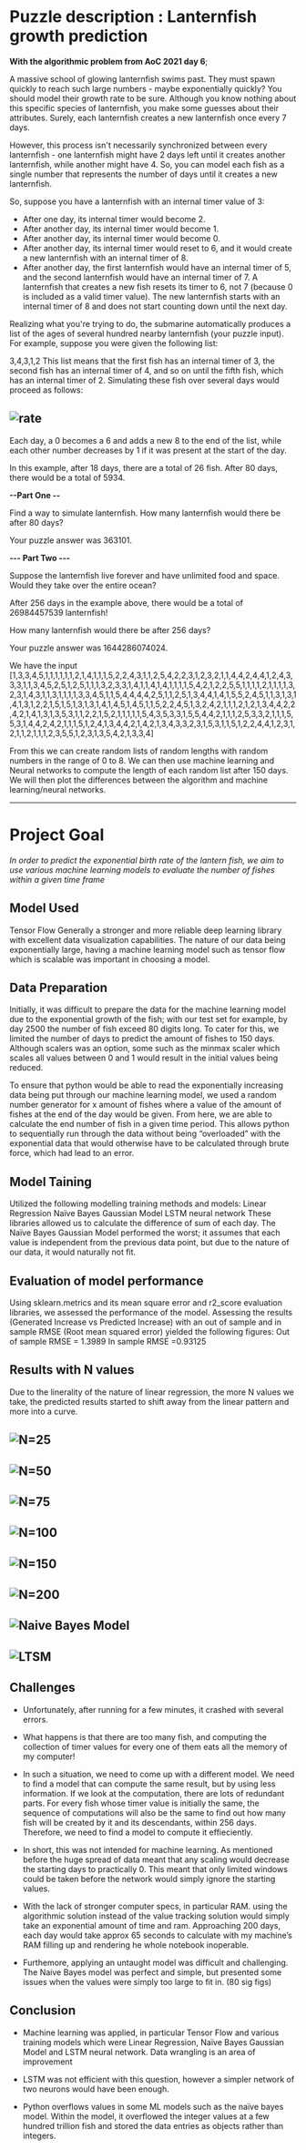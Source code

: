 # Puzzle description : Lanternfish growth prediction
**With the algorithmic problem from AoC 2021 day 6**;



A massive school of glowing lanternfish swims past. They must spawn quickly to reach such large numbers - maybe exponentially quickly? You should model their growth rate to be sure.   Although you know nothing about this specific species of lanternfish, you make some guesses about their attributes. Surely, each lanternfish creates a new lanternfish once every 7 days.

However, this process isn't necessarily synchronized between every lanternfish - one lanternfish might have 2 days left until it creates another lanternfish, while another might have 4. So, you can model each fish as a single number that represents the number of days until it creates a new lanternfish.


So, suppose you have a lanternfish with an internal timer value of 3:

* After one day, its internal timer would become 2.
* After another day, its internal timer would become 1.
* After another day, its internal timer would become 0.
* After another day, its internal timer would reset to 6, and it would create a new lanternfish with an internal timer of 8.
* After another day, the first lanternfish would have an internal timer of 5, and the second lanternfish would have an internal timer of 7.
A lanternfish that creates a new fish resets its timer to 6, not 7 (because 0 is included as a valid timer value). The new lanternfish starts with an internal timer of 8 and does not start counting down until the next day.

Realizing what you're trying to do, the submarine automatically produces a list of the ages of several hundred nearby lanternfish (your puzzle input). For example, suppose you were given the following list:

3,4,3,1,2
This list means that the first fish has an internal timer of 3, the second fish has an internal timer of 4, and so on until the fifth fish, which has an internal timer of 2. Simulating these fish over several days would proceed as follows:


## ![rate](https://github.com/juliannehiew/Project2-Lanternfish-Growth-Prediction/blob/main/images/Lanternfish%20rate.JPG)

Each day, a 0 becomes a 6 and adds a new 8 to the end of the list, while each other number decreases by 1 if it was present at the start of the day.

In this example, after 18 days, there are a total of 26 fish. After 80 days, there would be a total of 5934.

**--Part One --**

Find a way to simulate lanternfish. How many lanternfish would there be after 80 days?

Your puzzle answer was 363101.


**--- Part Two ---**

Suppose the lanternfish live forever and have unlimited food and space. Would they take over the entire ocean?

After 256 days in the example above, there would be a total of 26984457539 lanternfish!

How many lanternfish would there be after 256 days?

Your puzzle answer was 1644286074024.


We have the input [1,3,3,4,5,1,1,1,1,1,1,2,1,4,1,1,1,5,2,2,4,3,1,1,2,5,4,2,2,3,1,2,3,2,1,1,4,4,2,4,4,1,2,4,3,3,3,1,1,3,4,5,2,5,1,2,5,1,1,1,3,2,3,3,1,4,1,1,4,1,4,1,1,1,1,5,4,2,1,2,2,5,5,1,1,1,1,2,1,1,1,1,3,2,3,1,4,3,1,1,3,1,1,1,1,3,3,4,5,1,1,5,4,4,4,4,2,5,1,1,2,5,1,3,4,4,1,4,1,5,5,2,4,5,1,1,3,1,3,1,4,1,3,1,2,2,1,5,1,5,1,3,1,3,1,4,1,4,5,1,4,5,1,1,5,2,2,4,5,1,3,2,4,2,1,1,1,2,1,2,1,3,4,4,2,2,4,2,1,4,1,3,1,3,5,3,1,1,2,2,1,5,2,1,1,1,1,1,5,4,3,5,3,3,1,5,5,4,4,2,1,1,1,2,5,3,3,2,1,1,1,5,5,3,1,4,4,2,4,2,1,1,1,5,1,2,4,1,3,4,4,2,1,4,2,1,3,4,3,3,2,3,1,5,3,1,1,5,1,2,2,4,4,1,2,3,1,2,1,1,2,1,1,1,2,3,5,5,1,2,3,1,3,5,4,2,1,3,3,4]

From this we can create random lists of random lengths with random numbers in the range of 0 to 8. We can then use machine learning and Neural networks to compute the length of each random list after 150 days. We will then plot the differences between the algorithm and machine learning/neural networks.


*****************************************************************************************************************************************************************************

# Project Goal

*In order to predict the exponential birth rate of the lantern fish, we aim to use various machine learning models to evaluate the number of fishes within a given time frame* 

## Model Used

Tensor Flow
Generally a stronger and more reliable deep learning library with excellent data visualization capabilities.
The nature of our data being exponentially large, having a machine learning model such as tensor flow which is scalable was important in choosing a model. 

## Data Preparation 
Initially, it was difficult to prepare the data for the machine learning model due to the exponential growth of the fish; with our test set for example, by day 2500 the number of fish exceed 80 digits long. 
To cater for this, we limited the number of days to predict the amount of fishes to 150 days. Although scalers was an option, some such as the minmax scaler which scales all values between 0 and 1 would result in the initial values being reduced.

To ensure that python would be able to read the exponentially increasing data being put through our machine learning model, we used a random number generator for x amount of fishes where a value of the amount of fishes at the end of the day would be given. From here, we are able to calculate the end number of fish in a given time period.
This allows python to sequentially run through the data without being “overloaded” with the exponential data that would otherwise have to be calculated through brute force, which had lead to an error.

## Model Taining

Utilized the following modelling training methods and models:
Linear Regression
Naïve Bayes Gaussian Model
LSTM neural network
These libraries allowed us to  calculate the difference of sum of each day. 
The Naïve Bayes Gaussian Model performed the worst; it assumes that each value is independent from the previous data point, but due to the nature of our data, it would naturally not fit. 

## Evaluation of model performance 

Using sklearn.metrics and its mean square error and r2_score evaluation libraries, we assessed the performance of the model. 
Assessing the results (Generated Increase vs Predicted Increase) with an out of sample and in sample RMSE (Root mean squared error) yielded the following figures:
Out of sample RMSE = 1.3989
In sample RMSE =0.93125

## Results with N values

Due to the linerality of the nature of linear regression, the more N values we take, the predicted results started to shift away from the linear pattern and more into a curve.


## ![N=25](https://github.com/juliannehiew/Project2-Lanternfish-Growth-Prediction/blob/main/images/N%3D25.JPG)


## ![N=50](https://github.com/juliannehiew/Project2-Lanternfish-Growth-Prediction/blob/main/images/N%20%3D%2050.JPG)


## ![N=75](https://github.com/juliannehiew/Project2-Lanternfish-Growth-Prediction/blob/main/images/N%20%3D%2075.JPG)


## ![N=100](https://github.com/juliannehiew/Project2-Lanternfish-Growth-Prediction/blob/main/images/N%20%3D%20100.JPG)


## ![N=150](https://github.com/juliannehiew/Project2-Lanternfish-Growth-Prediction/blob/main/images/N%20%3D%20150.JPG)


## ![N=200](https://github.com/juliannehiew/Project2-Lanternfish-Growth-Prediction/blob/main/images/N%20%3D%20200.JPG)


## ![Naive Bayes Model](https://github.com/juliannehiew/Project2-Lanternfish-Growth-Prediction/blob/main/images/Naive%20Bayes.JPG)


## ![LTSM](https://github.com/juliannehiew/Project2-Lanternfish-Growth-Prediction/blob/main/images/LTSM.JPG)



## Challenges 

* Unfortunately, after running for a few minutes, it crashed with several errors.

* What happens is that there are too many fish, and computing the collection of timer values for every one of them eats all the memory of my computer!

* In such a situation, we need to come up with a different model. We need to find a model that can compute the same result, but by using less information.  If we look at the computation, there are lots of redundant parts. For every fish whose timer value is initially the same, the sequence of computations will also be the same to find out how many fish will be created by it and its descendants, within 256 days.  Therefore, we need to find a model to compute it effieciently.
  
* In short, this was not intended for machine learning. As mentioned before the huge spread of data meant that any scaling would decrease the starting days to practically 0. This meant that only limited windows could be taken before the network would simply ignore the starting values. 

* With the lack of stronger computer specs, in particular RAM. using the algorithmic solution instead of the value tracking solution would simply take an exponential amount of time and ram. Approaching 200 days, each day would take approx 65 seconds to calculate with my machine’s RAM filling up and rendering he whole notebook inoperable. 

* Furthemore, applying an untaught model was difficult and challenging. The Naive Bayes model was perfect and simple, but presented some issues when the values were simply too large to fit in. (80 sig figs)


## Conclusion 

 
* Machine learning was applied, in particular Tensor Flow and various training models which were Linear Regression, Naïve Bayes Gaussian Model and LSTM neural network.
Data wrangling is an area of improvement 

* LSTM was not efficient with this question, however a simpler network of two neurons would have been enough.  

* Python overflows values in some ML models such as the naïve bayes model. Within the model, it overflowed the integer values at a few hundred trillion fish and stored the data entries as objects rather than integers. 

